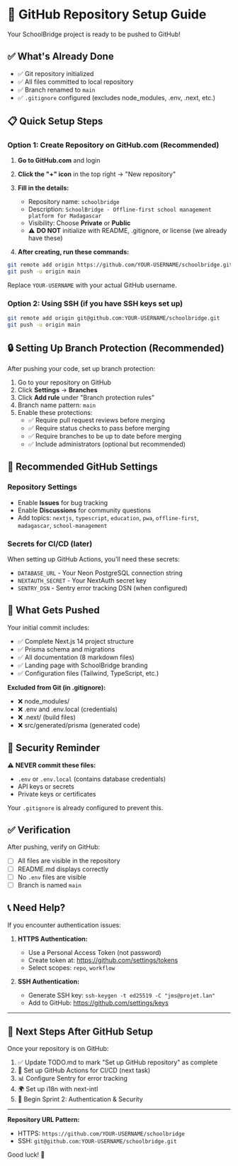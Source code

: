 # 🚀 GitHub Repository Setup Guide

Your SchoolBridge project is ready to be pushed to GitHub!

## ✅ What's Already Done

- ✅ Git repository initialized
- ✅ All files committed to local repository
- ✅ Branch renamed to `main`
- ✅ `.gitignore` configured (excludes node_modules, .env, .next, etc.)

## 📋 Quick Setup Steps

### Option 1: Create Repository on GitHub.com (Recommended)

1. **Go to GitHub.com** and login
2. **Click the "+" icon** in the top right → "New repository"
3. **Fill in the details:**
   - Repository name: `schoolbridge`
   - Description: `SchoolBridge - Offline-first school management platform for Madagascar`
   - Visibility: Choose **Private** or **Public**
   - ⚠️ **DO NOT** initialize with README, .gitignore, or license (we already have these)

4. **After creating, run these commands:**

```bash
git remote add origin https://github.com/YOUR-USERNAME/schoolbridge.git
git push -u origin main
```

Replace `YOUR-USERNAME` with your actual GitHub username.

### Option 2: Using SSH (if you have SSH keys set up)

```bash
git remote add origin git@github.com:YOUR-USERNAME/schoolbridge.git
git push -u origin main
```

## 🔒 Setting Up Branch Protection (Recommended)

After pushing your code, set up branch protection:

1. Go to your repository on GitHub
2. Click **Settings** → **Branches**
3. Click **Add rule** under "Branch protection rules"
4. Branch name pattern: `main`
5. Enable these protections:
   - ✅ Require pull request reviews before merging
   - ✅ Require status checks to pass before merging
   - ✅ Require branches to be up to date before merging
   - ✅ Include administrators (optional but recommended)

## 📝 Recommended GitHub Settings

### Repository Settings
- Enable **Issues** for bug tracking
- Enable **Discussions** for community questions
- Add topics: `nextjs`, `typescript`, `education`, `pwa`, `offline-first`, `madagascar`, `school-management`

### Secrets for CI/CD (later)
When setting up GitHub Actions, you'll need these secrets:
- `DATABASE_URL` - Your Neon PostgreSQL connection string
- `NEXTAUTH_SECRET` - Your NextAuth secret key
- `SENTRY_DSN` - Sentry error tracking DSN (when configured)

## 🎯 What Gets Pushed

Your initial commit includes:
- ✅ Complete Next.js 14 project structure
- ✅ Prisma schema and migrations
- ✅ All documentation (8 markdown files)
- ✅ Landing page with SchoolBridge branding
- ✅ Configuration files (Tailwind, TypeScript, etc.)

**Excluded from Git (in .gitignore):**
- ❌ node_modules/
- ❌ .env and .env.local (credentials)
- ❌ .next/ (build files)
- ❌ src/generated/prisma (generated code)

## 🔐 Security Reminder

⚠️ **NEVER commit these files:**
- `.env` or `.env.local` (contains database credentials)
- API keys or secrets
- Private keys or certificates

Your `.gitignore` is already configured to prevent this.

## ✅ Verification

After pushing, verify on GitHub:
- [ ] All files are visible in the repository
- [ ] README.md displays correctly
- [ ] No `.env` files are visible
- [ ] Branch is named `main`

## 📞 Need Help?

If you encounter authentication issues:

1. **HTTPS Authentication:**
   - Use a Personal Access Token (not password)
   - Create token at: https://github.com/settings/tokens
   - Select scopes: `repo`, `workflow`

2. **SSH Authentication:**
   - Generate SSH key: `ssh-keygen -t ed25519 -C "jms@projet.lan"`
   - Add to GitHub: https://github.com/settings/keys

---

## 🎉 Next Steps After GitHub Setup

Once your repository is on GitHub:

1. ✅ Update TODO.md to mark "Set up GitHub repository" as complete
2. 🔄 Set up GitHub Actions for CI/CD (next task)
3. 📊 Configure Sentry for error tracking
4. 🌍 Set up i18n with next-intl
5. 🔐 Begin Sprint 2: Authentication & Security

---

**Repository URL Pattern:**
- HTTPS: `https://github.com/YOUR-USERNAME/schoolbridge`
- SSH: `git@github.com:YOUR-USERNAME/schoolbridge.git`

Good luck! 🚀
